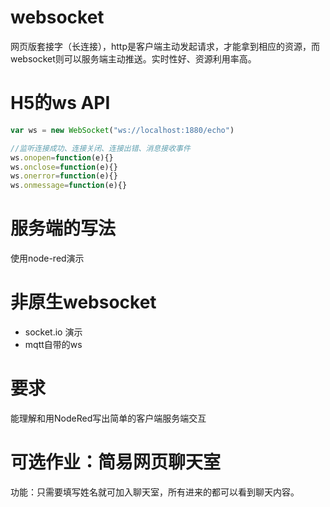 # websocket
网页版套接字（长连接），http是客户端主动发起请求，才能拿到相应的资源，而websocket则可以服务端主动推送。实时性好、资源利用率高。
# H5的ws API
```javascript
var ws = new WebSocket("ws://localhost:1880/echo")

//监听连接成功、连接关闭、连接出错、消息接收事件
ws.onopen=function(e){}
ws.onclose=function(e){}
ws.onerror=function(e){}
ws.onmessage=function(e){}
```
# 服务端的写法
使用node-red演示
# 非原生websocket
- socket.io 演示
- mqtt自带的ws
# 要求
能理解和用NodeRed写出简单的客户端服务端交互
# 可选作业：简易网页聊天室
功能：只需要填写姓名就可加入聊天室，所有进来的都可以看到聊天内容。